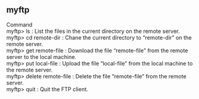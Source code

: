 ## myftp
Command
<br />
myftp> ls                   : List the files in the current directory on the remote server.
<br />
myftp> cd remote-dir        : Chane the current directory to “remote-dir” on the remote server.
<br />
myftp> get remote-file      : Download the file “remote-file” from the remote server to the local machine.
<br />
myftp> put local-file       : Upload the file “local-file” from the local machine to the remote server.
<br />
myftp> delete remote-file   : Delete the file “remote-file” from the remote server.
<br />
myftp> quit                 : Quit the FTP client.









